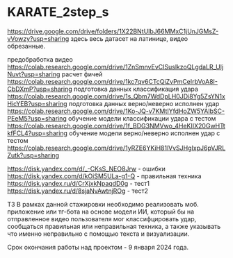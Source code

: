 # KARATE_2step_s

https://drive.google.com/drive/folders/1X22BNtUlbJ66MMxC1jUnJGMsZ-vVowzy?usp=sharing здесь весь датасет на латинице, видео обрезанные.


предобработка видео
https://colab.research.google.com/drive/1ZnSmnvEvCISuslkzoQLgdaLR_UljNuvt?usp=sharing
расчет фичей
https://colab.research.google.com/drive/1kc7qv6CTcQiZvPmCeIrbVoA8I-CbDXmP?usp=sharing
подготовка данных классификация удара
https://colab.research.google.com/drive/1s_Qbm7WdDpLH0JDi8Yg5ZsYN1xHicYEB?usp=sharing
подготовка данных верно/неверно исполнен удар
https://colab.research.google.com/drive/1Ko-JQ-v7KMtIYfdHoZW5YAlbSC-PEeM5?usp=sharing
обучение модели классификации удара с тестом
https://colab.research.google.com/drive/1f_BDG3NMVwo_4HeKIIX20GwHTtkfFCL4?usp=sharing
обучение модели верно/неверно исполнен удар с тестом
https://colab.research.google.com/drive/1yRZE6YKiH81lVvSJHgIxpJ6pVJRLZutk?usp=sharing

https://disk.yandex.com/d/_-CKsS_NEO8Jrw - ошибки
https://disk.yandex.com/d/kOiSM5ULa-g1-Q - правильная техника
https://disk.yandex.ru/d/CrXjxkNpaqdD0g - тест1
https://disk.yandex.ru/d/8sjaNvAwtnjROg - тест2

ТЗ
В рамках данной стажировки необходимо реализовать моб. приложение или тг-бота на основе модели ИИ, который бы на отправленное видео пользователя мог классифцировать удар, сообщаться правильная или неправильная техника, а также указывать что именно неправильно с помощью текста и визуализации.

Срок окончания работы над проектом - 9 января 2024 года.
